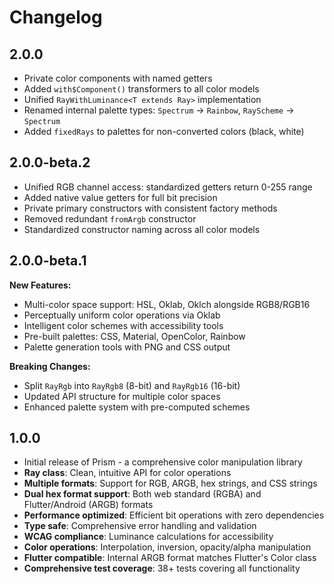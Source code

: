 # Changelog

## 2.0.0

- Private color components with named getters
- Added `with$Component()` transformers to all color models
- Unified `RayWithLuminance<T extends Ray>` implementation
- Renamed internal palette types: `Spectrum` → `Rainbow`, `RayScheme` → `Spectrum`
- Added `fixedRays` to palettes for non-converted colors (black, white)

## 2.0.0-beta.2

- Unified RGB channel access: standardized getters return 0-255 range
- Added native value getters for full bit precision
- Private primary constructors with consistent factory methods
- Removed redundant `fromArgb` constructor
- Standardized constructor naming across all color models

## 2.0.0-beta.1

**New Features:**

- Multi-color space support: HSL, Oklab, Oklch alongside RGB8/RGB16
- Perceptually uniform color operations via Oklab
- Intelligent color schemes with accessibility tools
- Pre-built palettes: CSS, Material, OpenColor, Rainbow
- Palette generation tools with PNG and CSS output

**Breaking Changes:**

- Split `RayRgb` into `RayRgb8` (8-bit) and `RayRgb16` (16-bit)
- Updated API structure for multiple color spaces
- Enhanced palette system with pre-computed schemes

## 1.0.0

- Initial release of Prism - a comprehensive color manipulation library
- **Ray class**: Clean, intuitive API for color operations
- **Multiple formats**: Support for RGB, ARGB, hex strings, and CSS strings
- **Dual hex format support**: Both web standard (RGBA) and Flutter/Android (ARGB) formats
- **Performance optimized**: Efficient bit operations with zero dependencies
- **Type safe**: Comprehensive error handling and validation
- **WCAG compliance**: Luminance calculations for accessibility
- **Color operations**: Interpolation, inversion, opacity/alpha manipulation
- **Flutter compatible**: Internal ARGB format matches Flutter's Color class
- **Comprehensive test coverage**: 38+ tests covering all functionality
